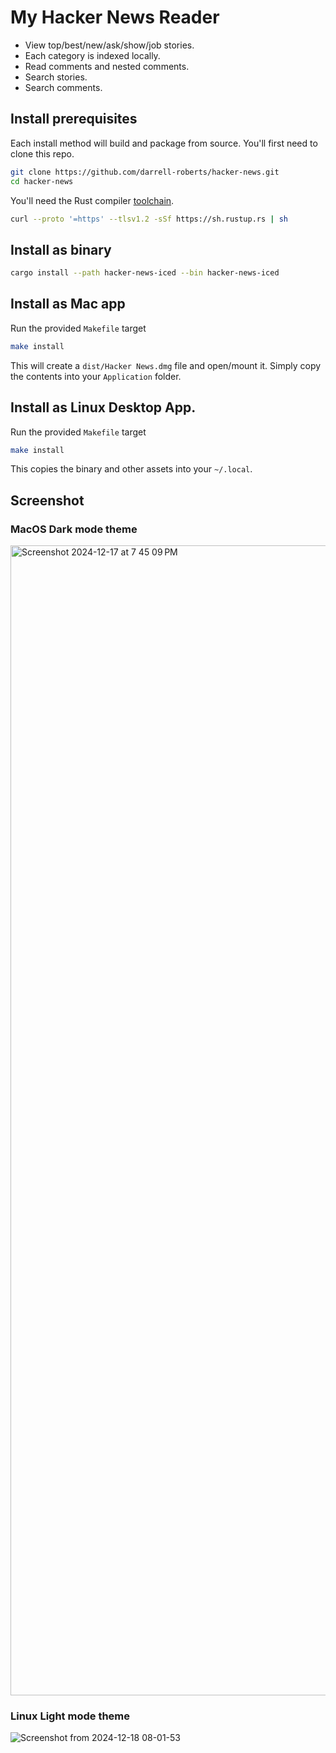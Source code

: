 # My Hacker News Reader
- View top/best/new/ask/show/job stories.
- Each category is indexed locally.
- Read comments and nested comments.
- Search stories.
- Search comments.

## Install prerequisites
Each install method will build and package from source. You'll first need to clone this repo.

```bash
git clone https://github.com/darrell-roberts/hacker-news.git
cd hacker-news
```

You'll need the Rust compiler [toolchain](https://rustup.rs/).

```bash
curl --proto '=https' --tlsv1.2 -sSf https://sh.rustup.rs | sh
```

## Install as binary

```bash
cargo install --path hacker-news-iced --bin hacker-news-iced
```
## Install as Mac app
Run the provided `Makefile` target

```bash
make install
```

This will create a `dist/Hacker News.dmg` file and open/mount it. Simply copy the contents into your `Application` folder.

## Install as Linux Desktop App.
Run the provided `Makefile` target

```bash
make install
```

This copies the binary and other assets into your `~/.local`.

## Screenshot
### MacOS Dark mode theme
<img width="1840" alt="Screenshot 2024-12-17 at 7 45 09 PM" src="https://github.com/user-attachments/assets/51003ae5-f366-4f41-a7ef-05d17e520775" />

### Linux Light mode theme
![Screenshot from 2024-12-18 08-01-53](https://github.com/user-attachments/assets/a45f4328-dad2-4236-9230-c51b3b3f639d)




